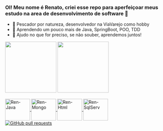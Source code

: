 ### OI! Meu nome é Renato, criei esse repo para aperfeiçoar meus estudo na area de desenvolvimento de software 👋


- 🔭 Pescador por natureza, desenvolvedor na ViaVarejo como hobby
- 🌱 Aprendendo um pouco mais de Java, SpringBoot, POO, TDD 
- 👯 Ajudo no que for preciso, se não souber, aprendemos juntos!

 <div><a href="https://github.com/renatofe">
  <img height="165em" src="https://github-readme-stats.vercel.app/api?username=renatofe&show_icons=true&theme=dark&include_all_commits=true&count_private=true&locate=es"/></a>
  <a href="https://github.com/renatofe"><img height="165em" src="https://github-readme-stats.vercel.app/api/top-langs/?username=renatoferrazs&layout=compact&langs_count=3&theme=dark"/></a>
</div>
<a href="https://github.com/renatofe">
<div style="display: inline_block"><br>
<img align="center" alt="Ren-Java" height="70" width="80" src="https://cdn.jsdelivr.net/gh/devicons/devicon/icons/java/java-original-wordmark.svg" />
<img align="center" alt="Ren-Mongo" height="70" width="80" src="https://cdn.jsdelivr.net/gh/devicons/devicon/icons/mongodb/mongodb-original-wordmark.svg" />
<img align="center" alt="Ren-Html" height="70" width="80" src="https://cdn.jsdelivr.net/gh/devicons/devicon/icons/html5/html5-original-wordmark.svg" />
<img align="center" alt="Ren-SqlServ" height="70" width="80" src="https://cdn.jsdelivr.net/gh/devicons/devicon/icons/microsoftsqlserver/microsoftsqlserver-plain-wordmark.svg" />
 </div>
 <a href="https://github.com/renatofe/renatofe/pulls">
      <img alt="GitHub pull requests" src="https://img.shields.io/github/issues-pr/renatofe/renatofe?color=0088ff" />
    </a>
 

##
